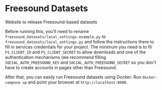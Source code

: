 # Freesound Datasets

Website to release Freesound-based datasets

Before running this, you'll need to rename `freesound_datasets/local_settings.example.py`
to `freesound_datasets/local_settings.py` and follow the instructions there
to fill in services credentials for your project. The minimum you need is
to fil `FS_CLIENT_ID` and `FS_CLIENT_SECRET` to allow downloads and one
of the authentication mechanisms (we recommend filling `SOCIAL_AUTH_FREESOUND_KEY`
and `SOCIAL_AUTH_FREESOUND_SECRET` so you don't have to create accounts
in pages other than Freesound.

After that, you can easily run Freesound datasets using Docker:
Run `docker-compose up` and point your browser at `http://localhost:8000`.
